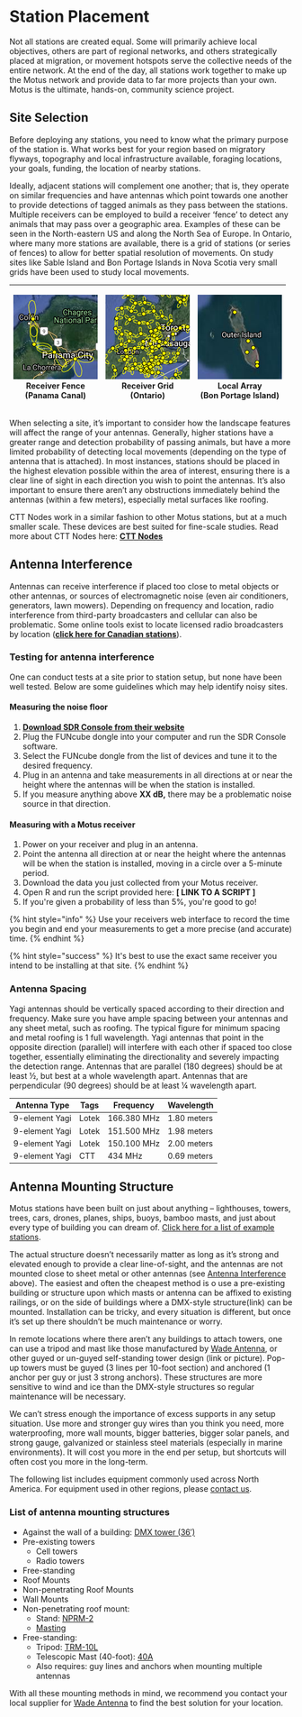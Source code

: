 # Station Placement

Not all stations are created equal. Some will primarily achieve local objectives, others are part of regional networks, and others strategically placed at migration, or movement hotspots serve the collective needs of the entire network. At the end of the day, all stations work together to make up the Motus network and provide data to far more projects than your own. Motus is the ultimate, hands-on, community science project.

## Site Selection

Before deploying any stations, you need to know what the primary purpose of the station is. What works best for your region based on migratory flyways, topography and local infrastructure available, foraging locations, your goals, funding, the location of nearby stations.

Ideally, adjacent stations will complement one another; that is, they operate on similar frequencies and have antennas which point towards one another to provide detections of tagged animals as they pass between the stations. Multiple receivers can be employed to build a receiver ‘fence’ to detect any animals that may pass over a geographic area. Examples of these can be seen in the North-eastern US and along the North Sea of Europe. In Ontario, where many more stations are available, there is a grid of stations (or series of fences) to allow for better spatial resolution of movements. On study sites like Sable Island and Bon Portage Islands in Nova Scotia very small grids have been used to study local movements.

| <p><img src="../.gitbook/assets/receiver-fence.png" alt=""><br>Receiver Fence<br>(Panama Canal)</p> | <p><img src="../.gitbook/assets/receiver-grid.png" alt=""><br>Receiver Grid<br>(Ontario)</p> | <p><img src="../.gitbook/assets/image4.png" alt=""><br>Local Array<br>(Bon Portage Island)</p> |
| :-------------------------------------------------------------------------------------------------: | :------------------------------------------------------------------------------------------: | :--------------------------------------------------------------------------------------------: |

When selecting a site, it’s important to consider how the landscape features will affect the range of your antennas. Generally, higher stations have a greater range and detection probability of passing animals, but have a more limited probability of detecting local movements (depending on the type of antenna that is attached). In most instances, stations should be placed in the highest elevation possible within the area of interest, ensuring there is a clear line of sight in each direction you wish to point the antennas. It’s also important to ensure there aren’t any obstructions immediately behind the antennas (within a few meters), especially metal surfaces like roofing.

CTT Nodes work in a similar fashion to other Motus stations, but at a much smaller scale. These devices are best suited for fine-scale studies. Read more about CTT Nodes here: [**CTT Nodes**](https://celltracktech.com/products/tag-system/ctt-node/)

## Antenna Interference

Antennas can receive interference if placed too close to metal objects or other antennas, or sources of electromagnetic noise (even air conditioners, generators, lawn mowers). Depending on frequency and location, radio interference from third-party broadcasters and cellular can also be problematic. Some online tools exist to locate licensed radio broadcasters by location ([**click here for Canadian stations**](https://tafl.jonathanmorgan.net)).

### Testing for antenna interference

One can conduct tests at a site prior to station setup, but none have been well tested. Below are some guidelines which may help identify noisy sites.

#### Measuring the noise floor

1. [**Download SDR Console from their website**](https://www.sdr-radio.com/download)
2. Plug the FUNcube dongle into your computer and run the SDR Console software.
3. Select the FUNcube dongle from the list of devices and tune it to the desired frequency.
4. Plug in an antenna and take measurements in all directions at or near the height where the antennas will be when the station is installed.
5. If you measure anything above **XX dB,** there may be a problematic noise source in that direction.

#### Measuring with a Motus receiver

1. Power on your receiver and plug in an antenna.
2. Point the antenna all direction at or near the height where the antennas will be when the station is installed, moving in a circle over a 5-minute period.
3. Download the data you just collected from your Motus receiver.
4. Open R and run the script provided here: **\[ LINK TO A SCRIPT ]**
5. If you're given a probability of less than 5%, you're good to go!

{% hint style="info" %}
Use your receivers web interface to record the time you begin and end your measurements to get a more precise (and accurate) time.
{% endhint %}

{% hint style="success" %}
It's best to use the exact same receiver you intend to be installing at that site.
{% endhint %}

### Antenna Spacing

Yagi antennas should be vertically spaced according to their direction and frequency. Make sure you have ample spacing between your antennas and any sheet metal, such as roofing. The typical figure for minimum spacing and metal roofing is 1 full wavelength. Yagi antennas that point in the opposite direction (parallel) will interfere with each other if spaced too close together, essentially eliminating the directionality and severely impacting the detection range. Antennas that are parallel (180 degrees) should be at least ½, but best at a whole wavelength apart. Antennas that are perpendicular (90 degrees) should be at least ¼ wavelength apart.

| **Antenna Type** | **Tags** | **Frequency** | **Wavelength** |
| ---------------- | -------- | ------------- | -------------- |
| 9-element Yagi   | Lotek    | 166.380 MHz   | 1.80 meters    |
| 9-element Yagi   | Lotek    | 151.500 MHz   | 1.98 meters    |
| 9-element Yagi   | Lotek    | 150.100 MHz   | 2.00 meters    |
| 9-element Yagi   | CTT      | 434 MHz       | 0.69 meters    |

## Antenna Mounting Structure

Motus stations have been built on just about anything – lighthouses, towers, trees, cars, drones, planes, ships, buoys, bamboo masts, and just about every type of building you can dream of. [Click here for a list of example stations](antenna-mounting-structures.md).

The actual structure doesn’t necessarily matter as long as it’s strong and elevated enough to provide a clear line-of-sight, and the antennas are not mounted close to sheet metal or other antennas (see [Antenna Interference](station-placement.md#antenna-interference) above). The easiest and often the cheapest method is o use a pre-existing building or structure upon which masts or antenna can be affixed to existing railings, or on the side of buildings where a DMX-style structure(link) can be mounted. Installation can be tricky, and every situation is different, but once it’s set up there shouldn’t be much maintenance or worry.

In remote locations where there aren’t any buildings to attach towers, one can use a tripod and mast like those manufactured by [Wade Antenna](http://wadeantenna.com), or other guyed or un-guyed self-standing tower design (link or picture). Pop-up towers must be guyed (3 lines per 10-foot section) and anchored (1 anchor per guy or just 3 strong anchors). These structures are more sensitive to wind and ice than the DMX-style structures so regular maintenance will be necessary.

We can’t stress enough the importance of excess supports in any setup situation. Use more and stronger guy wires than you think you need, more waterproofing, more wall mounts, bigger batteries, bigger solar panels, and strong gauge, galvanized or stainless steel materials (especially in marine environments). It will cost you more in the end per setup, but shortcuts will often cost you more in the long-term.

The following list includes equipment commonly used across North America. For equipment used in other regions, please [contact us](mailto:motus@birdscanada.org).

### List of antenna mounting structures

* Against the wall of a building: [DMX tower (36′)](http://wadeantenna.com/product/36-foot-dmx-bracketed-tower/)
* Pre-existing towers
  * Cell towers
  * Radio towers
* Free-standing
* Roof Mounts
* Non-penetrating Roof Mounts
* Wall Mounts
* Non-penetrating roof mount:
  * Stand: [NPRM-2](http://wadeantenna.com/product/heavy-duty-non-penetrating-roof-mount/)
  * [Masting](http://wadeantenna.com/product/masting/)
* Free-standing:
  * Tripod: [TRM-10L](http://wadeantenna.com/product/10-foot-tripod/)
  * Telescopic Mast (40-foot): [40A](http://wadeantenna.com/product/1499/)
  * Also requires: guy lines and anchors when mounting multiple antennas

With all these mounting methods in mind, we recommend you contact your local supplier for [Wade Antenna](http://wadeantenna.com) to find the best solution for your location.
